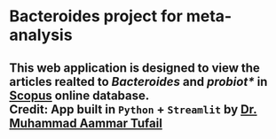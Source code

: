 # **Bacteroides project for meta-analysis**
This web application is designed to view the articles realted to ___Bacteroides___ and ___probiot*___ in [Scopus](https://www.scopus.com) online database.\
**Credit:** App built in `Python` + `Streamlit` by [Dr. Muhammad Aammar Tufail](https://www.researchgate.net/profile/Muhammad-Tufail-22)
---
